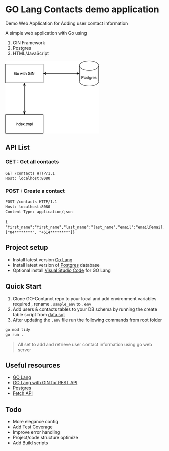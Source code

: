 # GO Lang Contacts demo application
Demo Web Application for Adding user contact information

A simple web application with Go using

1. GIN Framework
2. Postgres
3. HTML/JavaScript

![Demo App](demo_app.png)

## API List

### GET : Get all contacts
```
GET /contacts HTTP/1.1
Host: localhost:8080
```
### POST : Create a contact
```
POST /contacts HTTP/1.1
Host: localhost:8080
Content-Type: application/json

{ "first_name":"first_name","last_name":"last_name","email":"email@email.com","phone_numbers":["04********", "+614********"]}
```
## Project setup
* Install latest version  [Go Lang](https://golang.org/dl/)
* Install latest version of [Postgres](https://www.postgresql.org/download/) database 
* Optional install [Visual Studio Code](https://code.visualstudio.com/docs/languages/go) for GO Lang

## Quick Start

1. Clone GO-Contanct repo to your local and add environment variables required , rename `.sample_env` to `.env`  
2. Add users & contacts tables to your DB schema by running the create table script from [data.sql](data.sql)
3. After updating the `.env` file run the following commands from root folder

```
go mod tidy
go run .
```
> All set to add and retrieve user contact information using go web server

## Useful resources
- [GO Lang](https://golang.org/doc/tutorial/getting-started)
- [GO Lang with GIN for REST API](https://golang.org/doc/tutorial/web-service-gin)
- [Postgres](https://pkg.go.dev/github.com/lib/pq)
- [Fetch API](https://developer.mozilla.org/en-US/docs/Web/API/Fetch_API)

## Todo
* More elegance config
* Add Test Coverage
* Improve error handling
* Project/code structure optimize
* Add Build scripts


